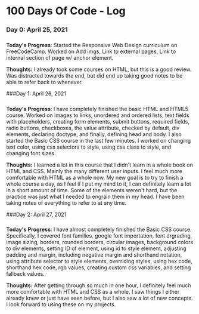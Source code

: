 # 100 Days Of Code - Log

### Day 0: April 25, 2021 
##### 

**Today's Progress**: Started the Responsive Web Design curriculum on FreeCodeCamp. Worked on Add imgs, Link to external pages, Link to internal section of page w/ anchor element.

**Thoughts:** I already took some courses on HTML, but this is a good review. Was distracted towards the end, but did end up taking good notes to be able to refer back to whenever.

###Day 1: April 26, 2021
#####
**Today's Progress**: I have completely finished the basic HTML and HTML5 course. Worked on images to links, unordered and ordered lists, text fields with placeholders,
creating form elements, submit buttons, required fields, radio buttons, checkboxes, the value attribute, checked by default, div elements, declaring doctype, 
and finally, defining head and body. I also started the Basic CSS course in the last few minutes. I worked on changing text color, using css selectors to style, 
using css class to style, and changing font sizes.

**Thoughts:** I learned a lot in this course that I didn't learn in a whole book on HTML and CSS. Mainly the many different user inputs. I feel much more comfortable with HTML as a whole now. My new goal is to try to finish a whole course a day, as I feel if I put my mind to it, I can definitely learn a lot in a short amount of time. Some of the elements weren't hard, but the practice was just what I needed to engrain them in my head. I have been taking notes of everything to refer to at any time.

###Day 2: April 27, 2021
#####
**Today's Progress**: I have almost completely finished the Basic CSS course. Specifically, I covered font families, google font importation, font drgrading, image sizing, borders, rounded borders, circular images, background colors to div elements, setting ID of element, using id to style element, adjusting padding and margin, including negative margin and shorthand notation, using attribute selector to style elements, overriding styles, using hex code, shorthand hex code, rgb values, creating custom css variables, and setting fallback values.

**Thoughts:** After getting through so much in one hour, I definitely feel much more comfortable with HTML and CSS as a whole. I saw things I either already knew or just have seen before, but I also saw a lot of new concepts. I look forward to using these on my projects. 

